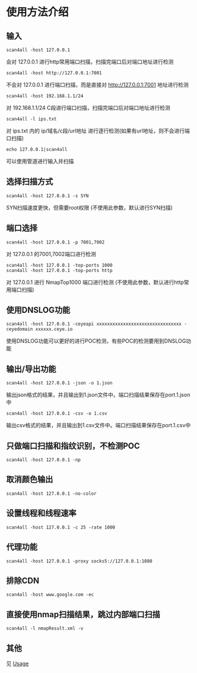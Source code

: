 # 使用方法介绍

## 输入

```shell    
scan4all -host 127.0.0.1
```
会对 127.0.0.1 进行http常用端口扫描，扫描完端口后对端口地址进行检测

```shell    
scan4all -host http://127.0.0.1:7001
```
不会对 127.0.0.1 进行端口扫描，而是直接对 http://127.0.0.1:7001 地址进行检测

```shell    
scan4all -host 192.168.1.1/24
```
对 192.168.1.1/24 C段进行端口扫描，扫描完端口后对端口地址进行检测

```shell    
scan4all -l ips.txt
```
对 ips.txt 内的 ip/域名/c段/url地址 进行逐行检测(如果有url地址，则不会进行端口扫描)


```shell    
echo 127.0.0.1|scan4all
```
可以使用管道进行输入并扫描

## 选择扫描方式

```shell    
scan4all -host 127.0.0.1 -s SYN
```
SYN扫描速度更快，但需要root权限 (不使用此参数，默认进行SYN扫描)


## 端口选择

```shell    
scan4all -host 127.0.0.1 -p 7001,7002
```
对 127.0.0.1 的7001,7002端口进行检测

```shell    
scan4all -host 127.0.0.1 -top-ports 1000
scan4all -host 127.0.0.1 -top-ports http
```
对 127.0.0.1 进行 NmapTop1000 端口进行检测 (不使用此参数，默认进行http常用端口扫描)




## 使用DNSLOG功能

```shell    
scan4all -host 127.0.0.1 -ceyeapi xxxxxxxxxxxxxxxxxxxxxxxxxxxxxxxx -ceyedomain xxxxxx.ceye.io
```
使用DNSLOG功能可以更好的进行POC检测，有些POC的检测要用到DNSLOG功能

## 输出/导出功能

```shell    
scan4all -host 127.0.0.1 -json -o 1.json
```
输出json格式的结果，并且输出到1.json文件中。端口扫描结果保存在port.1.json中


```shell    
scan4all -host 127.0.0.1 -csv -o 1.csv
```
输出csv格式的结果，并且输出到1.csv文件中。端口扫描结果保存在port.1.csv中


## 只做端口扫描和指纹识别，不检测POC

```shell
scan4all -host 127.0.0.1 -np
```

## 取消颜色输出

```shell    
scan4all -host 127.0.0.1 -no-color
```

## 设置线程和线程速率

```shell    
scan4all -host 127.0.0.1 -c 25 -rate 1000
```

## 代理功能

```shell    
scan4all -host 127.0.0.1 -proxy socks5://127.0.0.1:1080
```

## 排除CDN

```shell    
scan4all -host www.google.com -ec
```

##  直接使用nmap扫描结果，跳过内部端口扫描

```shell    
scan4all -l nmapResult.xml -v
```

## 其他

见 [Usage](/static/usage.md)